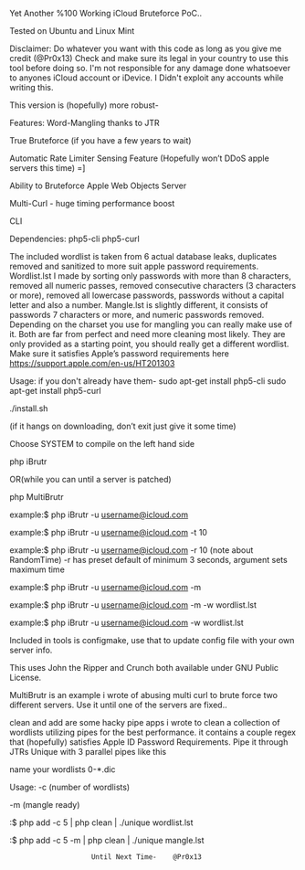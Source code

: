 Yet Another %100 Working iCloud Bruteforce PoC..

Tested on Ubuntu and Linux Mint


Disclaimer: Do whatever you want with this code as long as you give me credit (@Pr0x13) 
Check and make sure its legal in your country to use this tool before doing so.
I'm not responsible for any damage done whatsoever to anyones iCloud account or iDevice.
I Didn't exploit any accounts while writing this.

This version is (hopefully) more robust- 

Features:
Word-Mangling thanks to JTR

True Bruteforce (if you have a few years to wait)

Automatic Rate Limiter Sensing Feature (Hopefully won’t DDoS apple servers this time) =]

Ability to Bruteforce Apple Web Objects Server 

Multi-Curl - huge timing performance boost 

CLI

Dependencies:
php5-cli
php5-curl

The included wordlist is taken from 6 actual database leaks, duplicates removed and sanitized to more suit apple password requirements. Wordlist.lst I made by sorting only passwords with more than 8 characters, removed all numeric passes, removed consecutive characters (3 characters or more), removed all lowercase passwords, passwords without a capital letter and also a number. 
Mangle.lst is slightly different, it consists of passwords 7 characters or more,  and numeric passwords removed. Depending on the charset you use for mangling you can really make use of it. Both are far from perfect and need more cleaning most likely. They are only provided as a starting point, you should really get a different wordlist. Make sure it satisfies Apple’s password requirements here https://support.apple.com/en-us/HT201303


Usage:
if you don't already have them-
sudo apt-get install php5-cli
sudo apt-get install php5-curl

./install.sh

(if it hangs on downloading, don’t exit just give it some time)

Choose SYSTEM to compile on the left hand side

php iBrutr

OR(while you can until a server is patched)

php MultiBrutr

example:$ php iBrutr -u username@icloud.com

example:$ php iBrutr -u username@icloud.com -t 10

example:$ php iBrutr -u username@icloud.com -r 10 
(note about RandomTime) -r has preset default of minimum 3 seconds, argument sets maximum time 

example:$ php iBrutr -u username@icloud.com -m

example:$ php iBrutr -u username@icloud.com -m -w wordlist.lst

example:$ php iBrutr -u username@icloud.com -w wordlist.lst


Included in tools is configmake, use that to update config file with your own server info.



This uses John the Ripper and Crunch both available under GNU Public License.

MultiBrutr is an example i wrote of abusing multi curl  to brute force two different servers. 
Use it until one of the servers are fixed..

clean and add are some hacky pipe apps i wrote to clean a collection of wordlists utilizing pipes for 
the best performance. it contains a couple regex that (hopefully) satisfies Apple ID Password Requirements. Pipe it through JTRs Unique with 3 parallel pipes like this 

name your wordlists 0-*.dic


Usage:
-c (number of wordlists)

-m (mangle ready)

:$ php add -c 5 | php clean | ./unique wordlist.lst

:$ php add -c 5 -m | php clean | ./unique mangle.lst



                        Until Next Time-    @Pr0x13
